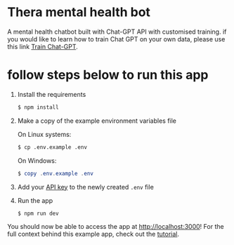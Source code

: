 # Thera mental health bot
A mental health chatbot built with Chat-GPT API with customised training.
if you would like to learn how to train Chat GPT on your own data, please use this link 
[Train Chat-GPT](https://livechatai.com/blog/how-to-train-chatgpt-on-your-own-data).



# follow steps below to run this app
1. Install the requirements

   ```bash
   $ npm install
   ```

2. Make a copy of the example environment variables file

   On Linux systems: 
   ```bash
   $ cp .env.example .env
   ```
   On Windows:
   ```powershell
   $ copy .env.example .env
   ```
3. Add your [API key](https://platform.openai.com/account/api-keys) to the newly created `.env` file

4. Run the app

   ```bash
   $ npm run dev
   ```

You should now be able to access the app at [http://localhost:3000](http://localhost:3000)! For the full context behind this example app, check out the [tutorial](https://platform.openai.com/docs/quickstart).
